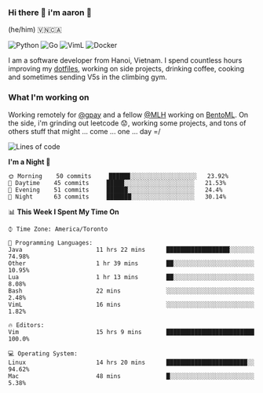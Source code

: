 ### Hi there 👋 i'm aaron :wolf:
(he/him) 🇻🇳🇨🇦

<p align="left">
    <img alt="Python" src="https://img.shields.io/badge/-Python-blue?style=flat-square&logo=python&logoColor=white" />
    <img alt="Go" src="https://img.shields.io/badge/-Golang-46a2f1?style=flat-square&logo=go&logoColor=white" />
    <img alt="VimL" src="https://img.shields.io/badge/-VimL-66d124?style=flat-square&logo=vim&logoColor=white" />
    <img alt="Docker" src="https://img.shields.io/badge/-Docker-1bd7de?style=flat-square&logo=docker&logoColor=white" />
</p>

I am a software developer from Hanoi, Vietnam. I spend countless hours improving my [dotfiles](https://github.com/aarnphm/dotfiles), working on side projects, drinking coffee, cooking and sometimes sending V5s in the climbing gym.

### What I'm working on
Working remotely for [@gpay](http://gpay.vn/en/home_en/) and a fellow [@MLH](https://github.com/MLH-Fellowship/) working on [BentoML](https://github.com/bentoml/BentoML). On the side, i'm grinding out leetcode :worried:, working some projects, and tons of others stuff that might ... come ... one ... day =/



<!--START_SECTION:waka-->
![Lines of code](https://img.shields.io/badge/From%20Hello%20World%20I%27ve%20Written-173823%20lines%20of%20code-blue)

**I'm a Night 🦉** 

```text
🌞 Morning    50 commits     ██████░░░░░░░░░░░░░░░░░░░   23.92% 
🌆 Daytime    45 commits     █████░░░░░░░░░░░░░░░░░░░░   21.53% 
🌃 Evening    51 commits     ██████░░░░░░░░░░░░░░░░░░░   24.4% 
🌙 Night      63 commits     ███████░░░░░░░░░░░░░░░░░░   30.14%

```


📊 **This Week I Spent My Time On** 

```text
⌚︎ Time Zone: America/Toronto

💬 Programming Languages: 
Java                     11 hrs 22 mins      ██████████████████░░░░░░░   74.98% 
Other                    1 hr 39 mins        ██░░░░░░░░░░░░░░░░░░░░░░░   10.95% 
Lua                      1 hr 13 mins        ██░░░░░░░░░░░░░░░░░░░░░░░   8.08% 
Bash                     22 mins             ░░░░░░░░░░░░░░░░░░░░░░░░░   2.48% 
VimL                     16 mins             ░░░░░░░░░░░░░░░░░░░░░░░░░   1.82%

🔥 Editors: 
Vim                      15 hrs 9 mins       █████████████████████████   100.0%

💻 Operating System: 
Linux                    14 hrs 20 mins      ███████████████████████░░   94.62% 
Mac                      48 mins             █░░░░░░░░░░░░░░░░░░░░░░░░   5.38%

```


<!--END_SECTION:waka-->

<!--
**aarnphm/aarnphm** is a ✨ _special_ ✨ repository because its `README.md` (this file) appears on your GitHub profile.

Here are some ideas to get you started:

- 🔭 I’m currently working on ...
- 🌱 I’m currently learning ...
- 👯 I’m looking to collaborate on ...
- 🤔 I’m looking for help with ...
- 💬 Ask me about ...
- 📫 How to reach me: ...
- 😄 Pronouns: ...
- ⚡ Fun fact: ...
-->
